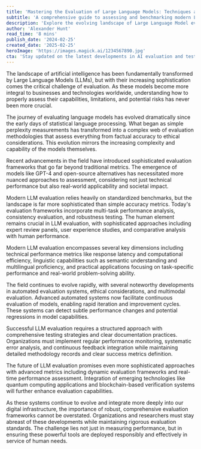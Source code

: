 ```yaml
---
title: 'Mastering the Evaluation of Large Language Models: Techniques and Best Practices'
subtitle: 'A comprehensive guide to assessing and benchmarking modern LLMs'
description: 'Explore the evolving landscape of Large Language Model evaluation, from traditional benchmarks to cutting-edge frameworks. Learn about crucial metrics, emerging trends, and best practices for assessing AI language models in the modern era.'
author: 'Alexander Hunt'
read_time: '8 mins'
publish_date: '2024-02-25'
created_date: '2025-02-25'
heroImage: 'https://images.magick.ai/1234567890.jpg'
cta: 'Stay updated on the latest developments in AI evaluation and testing methodologies by following us on LinkedIn. Join our community of tech enthusiasts and industry experts!'
---
```


The landscape of artificial intelligence has been fundamentally transformed by Large Language Models (LLMs), but with their increasing sophistication comes the critical challenge of evaluation. As these models become more integral to businesses and technologies worldwide, understanding how to properly assess their capabilities, limitations, and potential risks has never been more crucial.

The journey of evaluating language models has evolved dramatically since the early days of statistical language processing. What began as simple perplexity measurements has transformed into a complex web of evaluation methodologies that assess everything from factual accuracy to ethical considerations. This evolution mirrors the increasing complexity and capability of the models themselves.

Recent advancements in the field have introduced sophisticated evaluation frameworks that go far beyond traditional metrics. The emergence of models like GPT-4 and open-source alternatives has necessitated more nuanced approaches to assessment, considering not just technical performance but also real-world applicability and societal impact.

Modern LLM evaluation relies heavily on standardized benchmarks, but the landscape is far more sophisticated than simple accuracy metrics. Today's evaluation frameworks incorporate multi-task performance analysis, consistency evaluation, and robustness testing. The human element remains crucial in LLM evaluation, with sophisticated approaches including expert review panels, user experience studies, and comparative analysis with human performance.

Modern LLM evaluation encompasses several key dimensions including technical performance metrics like response latency and computational efficiency, linguistic capabilities such as semantic understanding and multilingual proficiency, and practical applications focusing on task-specific performance and real-world problem-solving ability.

The field continues to evolve rapidly, with several noteworthy developments in automated evaluation systems, ethical considerations, and multimodal evaluation. Advanced automated systems now facilitate continuous evaluation of models, enabling rapid iteration and improvement cycles. These systems can detect subtle performance changes and potential regressions in model capabilities.

Successful LLM evaluation requires a structured approach with comprehensive testing strategies and clear documentation practices. Organizations must implement regular performance monitoring, systematic error analysis, and continuous feedback integration while maintaining detailed methodology records and clear success metrics definition.

The future of LLM evaluation promises even more sophisticated approaches with advanced metrics including dynamic evaluation frameworks and real-time performance assessment. Integration of emerging technologies like quantum computing applications and blockchain-based verification systems will further enhance evaluation capabilities.

As these systems continue to evolve and integrate more deeply into our digital infrastructure, the importance of robust, comprehensive evaluation frameworks cannot be overstated. Organizations and researchers must stay abreast of these developments while maintaining rigorous evaluation standards. The challenge lies not just in measuring performance, but in ensuring these powerful tools are deployed responsibly and effectively in service of human needs.